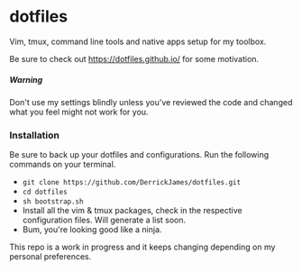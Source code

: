 # dotfiles
Vim, tmux, command line tools and native apps setup for my toolbox.

Be sure to check out <https://dotfiles.github.io/> for some motivation.

##### Warning
Don't use my settings blindly unless you've reviewed the code and changed what
you feel might not work for you.

### Installation

Be sure to back up your dotfiles and configurations.
Run the following commands on your terminal.
* `git clone https://github.com/DerrickJames/dotfiles.git`
* `cd dotfiles`
* `sh bootstrap.sh`
* Install all the vim & tmux packages, check in the respective configuration
  files. Will generate a list soon.
* Bum, you're looking good like a ninja.

This repo is a work in progress and it keeps changing depending on my personal
preferences.
